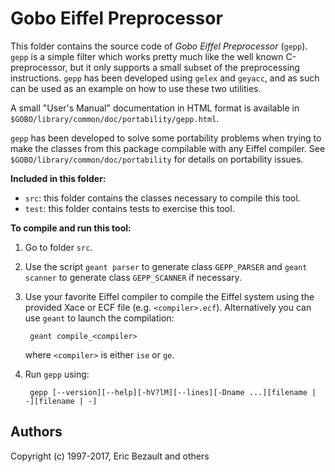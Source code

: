 # Gobo Eiffel Preprocessor

This folder contains the source code of *Gobo Eiffel Preprocessor*
(`gepp`). `gepp` is a simple filter which works pretty much like the
well known C-preprocessor, but it only supports a small subset of
the preprocessing instructions. `gepp` has been developed using
`gelex` and `geyacc`, and as such can be used as an example on how
to use these two utilities.

A small "User's Manual" documentation in HTML format is available in
`$GOBO/library/common/doc/portability/gepp.html`.

`gepp` has been developed to solve some portability problems when trying
to make the classes from this package compilable with any Eiffel compiler.
See `$GOBO/library/common/doc/portability` for details on portability issues.

**Included in this folder:**

* `src`: this folder contains the classes necessary to compile this tool.
* `test`: this folder contains tests to exercise this tool.

**To compile and run this tool:**

1. Go to folder `src`.

2. Use the script `geant parser` to generate class `GEPP_PARSER` and
   `geant scanner` to generate class `GEPP_SCANNER` if necessary.

3. Use your favorite Eiffel compiler to compile the Eiffel system using
   the provided Xace or ECF file (e.g. `<compiler>.ecf`). Alternatively
   you can use `geant` to launch the compilation:
   
        geant compile_<compiler>
       
    where `<compiler>` is either `ise` or `ge`.

3. Run `gepp` using:

        gepp [--version][--help][-hV?lM][--lines][-Dname ...][filename | -][filename | -]

## Authors

Copyright (c) 1997-2017, Eric Bezault and others
